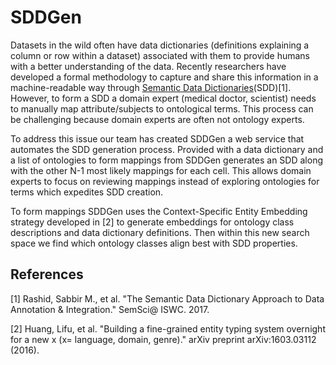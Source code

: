 # SDDGen
Datasets in the wild often have data dictionaries (definitions explaining a column or row within a dataset) associated with them to provide humans with a better understanding of the data. Recently researchers have developed a formal methodology to capture and share this information in a machine-readable way through [Semantic Data Dictionaries](https://tetherless-world.github.io/sdd/)(SDD)[1]. However, to form a SDD a domain expert (medical doctor, scientist) needs to manually map attribute/subjects to ontological terms. This process can be challenging because domain experts are often not ontology experts. 

To address this issue our team has created SDDGen a web service that automates the SDD generation process. Provided with a data dictionary and a list of ontologies to form mappings from SDDGen generates an SDD along with the other N-1 most likely mappings for each cell. This allows domain experts to focus on reviewing mappings instead of exploring ontologies for terms which expedites SDD creation.

To form mappings SDDGen uses the Context-Specific Entity Embedding strategy developed in [2] to generate embeddings for ontology class descriptions and data dictionary definitions. Then within this new search space we find which ontology classes align best with SDD properties.

## References
[1] Rashid, Sabbir M., et al. "The Semantic Data Dictionary Approach to Data Annotation & Integration." SemSci@ ISWC. 2017.

[2] Huang, Lifu, et al. "Building a fine-grained entity typing system overnight for a new x (x= language, domain, genre)." arXiv preprint arXiv:1603.03112 (2016).

